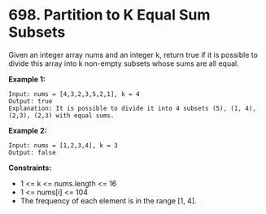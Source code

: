 # 698. Partition to K Equal Sum Subsets
Given an integer array nums and an integer k, return true if it is possible to divide this array into k non-empty subsets whose sums are all equal.

 

**Example 1:**
```
Input: nums = [4,3,2,3,5,2,1], k = 4
Output: true
Explanation: It is possible to divide it into 4 subsets (5), (1, 4), (2,3), (2,3) with equal sums.
```

**Example 2:**
```
Input: nums = [1,2,3,4], k = 3
Output: false
```

**Constraints:**
- 1 <= k <= nums.length <= 16
- 1 <= nums[i] <= 104
- The frequency of each element is in the range [1, 4].